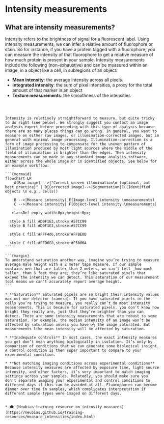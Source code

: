 # Intensity measurements

## What are intensity measurements?
Intensity refers to the brightness of signal for a fluorescent label. Using intensity measurements, we can infer a relative amount of fluorophore or stain. So for instance, if you have a protein tagged with a fluorophore, you can measure the intensity of that fluorophore to get a relative measure of how much protein is present in your sample. Intensity measurements include the following (non-exhaustive) and can be measured within an image, in a object like a cell, in subregions of an object:
* **Mean intensity**: the average intensity across all pixels.
* **Integrated intensity**: the sum of pixel intensities, a proxy for the total amount of that marker in an object
* **Texture measurements**: the smoothness of the intensities

<br>

````{dropdown} 📏 How do I measure it?

Intensity is relatively straightforward to measure, but quite tricky to do right (see below). We strongly suggest you contact an image analysis expert before proceeding with this type of analysis because there are so many places things can go wrong. In general, you want to measure on either raw images, or illumination-corrected images, but in general with minimal image processing. Illumination-correction is a form of image processing to compensate for the uneven pattern of illumination produced by most light sources where the middle of the field of illumination is brighter than the edges. Then intensity measurements can be made in any standard image analysis software, either across the whole image or in identified objects. See below for an example workflow:

```{mermaid}
flowchart LR
    A[Raw image] -->|"Correct uneven illumination\n (optional, but best practice)" | B[Corrected image]-->|Segmentation|C((Identified objects \n e.g., cells))

    B -->|Measure intensity| E(Image-level intensity \nmeasurements)
    C -->|Measure intensity| F(Object-level intensity \nmeasurements)

   classDef empty width:0px,height:0px;

  style A fill:#D0F1E3,stroke:#57CC99
  style B fill:#D0F1E3,stroke:#57CC99

  style C fill:#FFF4d6,stroke:#FFBE0B

  style C fill:#FFD6E8,stroke:#F5006A
```
````

````{dropdown} <span style="color: red">⚠️</span> Where can things go wrong?
```{margin}
To understand saturation another way, imagine you’re trying to measure average male height with a 2 meter tape measure. If our sample contains men that are taller than 2 meters, we can’t tell _how much taller_ than 6 feet they are; they’re like saturated pixels that exceed the intensity we can detect. This saturation of our measurement tool means we can’t accurately report average height.
```

* **Saturation** Saturated pixels are so bright their intensity values max out our detector (camera). If you have saturated pixels in the cells you’re trying to measure, you really can’t do most intensity measurements. This is because for saturated pixels, you don’t know how bright they really are, just that they’re brighter than you can detect. There are some intensity measurements that are robust to some saturation. For example, the median intensity of an image won’t be affected by saturation unless you have >½ the image saturated. But measurements like mean intensity will be affected by saturation.

* **Inadequate controls** In most cases, the exact intensity measures you get don’t mean anything biologically in isolation. It’s only by comparison of conditions that we can generate some biological insight. A control condition is then super important to compare to your experimental condition.

* **Not matching imaging conditions across experimental conditions** Because intensity measures are affected by exposure time, light source intensity, and other factors, it’s very important to match imaging settings across your samples. Relatedly, you should make sure you don’t separate imaging your experimental and control conditions to different days if this can be avoided at all. Fluorophores can become dimmer over time in samples, which complicates interpretation if different sample types were imaged on different days.

````

```{dropdown} 📚🤷‍♀️ Where can I learn more?

* 🎓 [Neubias training resource on intensity measures](https://neubias.github.io/training-resources/measure_intensities/index.html)

```
